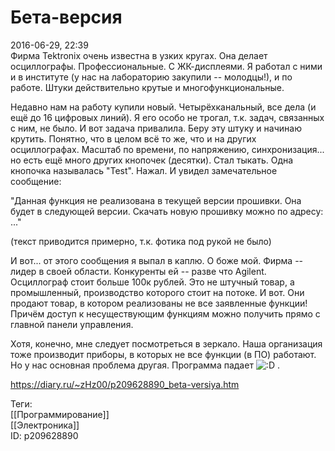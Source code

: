 Бета-версия
============

   
 2016-06-29, 22:39   
  Фирма Tektronix очень известна в узких кругах. Она делает осциллографы. Профессиональные. С ЖК-дисплеями. Я работал с ними и в институте (у нас на лабораторию закупили -- молодцы!), и по работе. Штуки действительно крутые и многофункциональные.   
   
 Недавно нам на работу купили новый. Четырёхканальный, все дела (и ещё до 16 цифровых линий). Я его особо не трогал, т.к. задач, связанных с ним, не было. И вот задача привалила. Беру эту штуку и начинаю крутить. Понятно, что в целом всё то же, что и на других осциллографах. Масштаб по времени, по напряжению, синхронизация... но есть ещё много других кнопочек (десятки). Стал тыкать. Одна кнопочка называлась "Test". Нажал. И увидел замечательное сообщение:   
   
 "Данная функция не реализована в текущей версии прошивки. Она будет в следующей версии. Скачать новую прошивку можно по адресу: ..."   
   
 (текст приводится примерно, т.к. фотика под рукой не было)   
   
 И вот... от этого сообщения я выпал в каплю. О боже мой. Фирма -- лидер в своей области. Конкуренты ей -- разве что Agilent. Осциллограф стоит больше 100к рублей. Это не штучный товар, а промышленный, производство которого стоит на потоке. И вот. Они продают товар, в котором реализованы не все заявленные функции! Причём доступ к несуществующим функциям можно получить прямо с главной панели управления.   
   
 Хотя, конечно, мне следует посмотреться в зеркало. Наша организация тоже производит приборы, в которых не все функции (в ПО) работают. Но у нас основная проблема другая. Программа падает ![:D](http://static.diary.ru/picture/1131.gif) .   
    
 <https://diary.ru/~zHz00/p209628890_beta-versiya.htm>   
   
 Теги:   
 [[Программирование]]   
 [[Электроника]]   
 ID: p209628890
